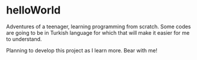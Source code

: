 # helloWorld
Adventures of a teenager, learning programming from scratch.
Some codes are going to be in Turkish language for which that will make it easier for me to understand.

Planning to develop this project as I learn more. Bear with me!
